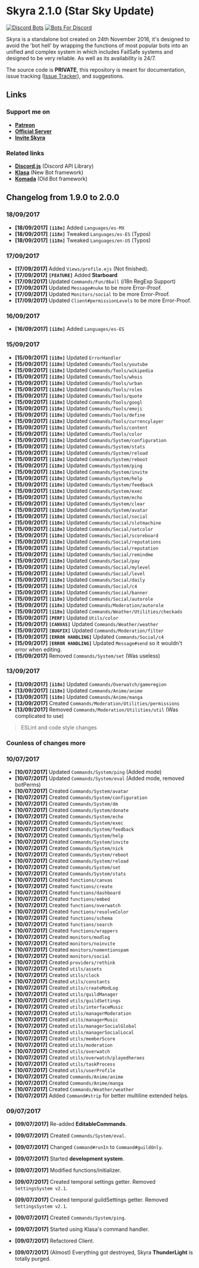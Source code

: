 # Skyra 2.1.0 (Star Sky Update)

[![Discord Bots](https://discordbots.org/api/widget/266624760782258186.svg)](https://discordbots.org/bot/266624760782258186)
[![Bots For Discord](https://botsfordiscord.com/api/v1/bots/266624760782258186/embed?theme=dark)](https://botsfordiscord.com/bot/266624760782258186)

Skyra is a standalone bot created on 24th November 2016, it's designed to avoid the 'bot hell' by wrapping the functions of most popular bots into an unified and complex
system in which includes FailSafe systems and designed to be very reliable. As well as its availability is 24/7.

The source code is **PRIVATE**, this repository is meant for documentation, issue tracking ([Issue Tracker](https://github.com/kyranet/Skyra/issues)), and suggestions.

## Links

### Support me on

- **[Patreon](https://www.patreon.com/kyranet)**
- **[Official Server](https://skyradiscord.com/join)**
- **[Invite Skyra](https://skyradiscord.com/invite)**

### Related links

- **[Discord.js](https://github.com/hydrabolt/discord.js)** (Discord API Library)
- **[Klasa](https://github.com/dirigeants/klasa)** (New Bot framework)
- **[Komada](https://github.com/dirigeants/komada)** (Old Bot framework)

## Changelog from 1.9.0 to 2.0.0

### 18/09/2017

- **[18/09/2017]** **`[i18n]`** Added `Languages/es-MX`
- **[18/09/2017]** **`[i18n]`** Tweaked `Languages/es-ES` (Typos)
- **[18/09/2017]** **`[i18n]`** Tweaked `Languages/en-US` (Typos)

### 17/09/2017

- **[17/09/2017]** Added `Views/profile.ejs` (Not finished).
- **[17/09/2017]** **`[FEATURE]`** Added **Starboard**
- **[17/09/2017]** Updated `Commands/Fun/8ball` (i18n RegExp Support)
- **[17/09/2017]** Updated `Message#nuke` to be more Error-Proof.
- **[17/09/2017]** Updated `Monitors/social` to be more Error-Proof.
- **[17/09/2017]** Updated `Client#permissionLevels` to be more Error-Proof.

### 16/09/2017

- **[16/09/2017]** **`[i18n]`** Added `Languages/es-ES`

### 15/09/2017

- **[15/09/2017]** **`[i18n]`** Updated `ErrorHandler`
- **[15/09/2017]** **`[i18n]`** Updated `Commands/Tools/youtube`
- **[15/09/2017]** **`[i18n]`** Updated `Commands/Tools/wikipedia`
- **[15/09/2017]** **`[i18n]`** Updated `Commands/Tools/whois`
- **[15/09/2017]** **`[i18n]`** Updated `Commands/Tools/urban`
- **[15/09/2017]** **`[i18n]`** Updated `Commands/Tools/roles`
- **[15/09/2017]** **`[i18n]`** Updated `Commands/Tools/quote`
- **[15/09/2017]** **`[i18n]`** Updated `Commands/Tools/googl`
- **[15/09/2017]** **`[i18n]`** Updated `Commands/Tools/emoji`
- **[15/09/2017]** **`[i18n]`** Updated `Commands/Tools/define`
- **[15/09/2017]** **`[i18n]`** Updated `Commands/Tools/currencylayer`
- **[15/09/2017]** **`[i18n]`** Updated `Commands/Tools/content`
- **[15/09/2017]** **`[i18n]`** Updated `Commands/Tools/color`
- **[15/09/2017]** **`[i18n]`** Updated `Commands/System/configuration`
- **[15/09/2017]** **`[i18n]`** Updated `Commands/System/stats`
- **[15/09/2017]** **`[i18n]`** Updated `Commands/System/reload`
- **[15/09/2017]** **`[i18n]`** Updated `Commands/System/reboot`
- **[15/09/2017]** **`[i18n]`** Updated `Commands/System/ping`
- **[15/09/2017]** **`[i18n]`** Updated `Commands/System/invite`
- **[15/09/2017]** **`[i18n]`** Updated `Commands/System/help`
- **[15/09/2017]** **`[i18n]`** Updated `Commands/System/feedback`
- **[15/09/2017]** **`[i18n]`** Updated `Commands/System/exec`
- **[15/09/2017]** **`[i18n]`** Updated `Commands/System/echo`
- **[15/09/2017]** **`[i18n]`** Updated `Commands/System/clear`
- **[15/09/2017]** **`[i18n]`** Updated `Commands/System/avatar`
- **[15/09/2017]** **`[i18n]`** Updated `Commands/Social/social`
- **[15/09/2017]** **`[i18n]`** Updated `Commands/Social/slotmachine`
- **[15/09/2017]** **`[i18n]`** Updated `Commands/Social/setcolor`
- **[15/09/2017]** **`[i18n]`** Updated `Commands/Social/scoreboard`
- **[15/09/2017]** **`[i18n]`** Updated `Commands/Social/reputations`
- **[15/09/2017]** **`[i18n]`** Updated `Commands/Social/reputation`
- **[15/09/2017]** **`[i18n]`** Updated `Commands/Social/remindme`
- **[15/09/2017]** **`[i18n]`** Updated `Commands/Social/pay`
- **[15/09/2017]** **`[i18n]`** Updated `Commands/Social/mylevel`
- **[15/09/2017]** **`[i18n]`** Updated `Commands/Social/level`
- **[15/09/2017]** **`[i18n]`** Updated `Commands/Social/daily`
- **[15/09/2017]** **`[i18n]`** Updated `Commands/Social/c4`
- **[15/09/2017]** **`[i18n]`** Updated `Commands/Social/banner`
- **[15/09/2017]** **`[i18n]`** Updated `Commands/Social/autorole`
- **[15/09/2017]** **`[i18n]`** Updated `Commands/Moderation/autorole`
- **[15/09/2017]** **`[i18n]`** Updated `Commands/Weather/Utilities/checkads`
- **[15/09/2017]** **`[PERF]`** Updated `Utils/color`
- **[15/09/2017]** **`[CANVAS]`** Updated `Commands/Weather/weather`
- **[15/09/2017]** **`[BUGFIX]`** Updated `Commands/Moderation/filter`
- **[15/09/2017]** **`[ERROR HANDLING]`** Updated `Commands/Social/c4`
- **[15/09/2017]** **`[ERROR HANDLING]`** Updated `Message#send` so it wouldn't error when editing.
- **[15/09/2017]** Removed `Commands/System/set` (Was useless)

### 13/09/2017

- **[13/09/2017]** **`[i18n]`** Updated `Commands/Overwatch/gameregion`
- **[13/09/2017]** **`[i18n]`** Updated `Commands/Anime/anime`
- **[13/09/2017]** **`[i18n]`** Updated `Commands/Anime/manga`
- **[13/09/2017]** Created `Commands/Moderation/Utilities/permissions`
- **[13/09/2017]** Removed `Commands/Moderation/Utilities/util` (Was complicated to use)
> ESLint and code style changes

### Counless of changes more

### 10/07/2017

- **[10/07/2017]** Updated `Commands/System/ping` (Added mode)
- **[10/07/2017]** Updated `Commands/System/eval` (Added mode, removed botPerms)
- **[10/07/2017]** Created `Commands/System/avatar`
- **[10/07/2017]** Created `Commands/System/configuration`
- **[10/07/2017]** Created `Commands/System/dm`
- **[10/07/2017]** Created `Commands/System/donate`
- **[10/07/2017]** Created `Commands/System/echo`
- **[10/07/2017]** Created `Commands/System/exec`
- **[10/07/2017]** Created `Commands/System/feedback`
- **[10/07/2017]** Created `Commands/System/help`
- **[10/07/2017]** Created `Commands/System/invite`
- **[10/07/2017]** Created `Commands/System/nick`
- **[10/07/2017]** Created `Commands/System/reboot`
- **[10/07/2017]** Created `Commands/System/reload`
- **[10/07/2017]** Created `Commands/System/set`
- **[10/07/2017]** Created `Commands/System/stats`
- **[10/07/2017]** Created `functions/canvas`
- **[10/07/2017]** Created `functions/create`
- **[10/07/2017]** Created `functions/dashboard`
- **[10/07/2017]** Created `functions/embed`
- **[10/07/2017]** Created `functions/overwatch`
- **[10/07/2017]** Created `functions/resolveColor`
- **[10/07/2017]** Created `functions/schema`
- **[10/07/2017]** Created `functions/search`
- **[10/07/2017]** Created `functions/wrappers`
- **[10/07/2017]** Created `monitors/modlog`
- **[10/07/2017]** Created `monitors/noinvite`
- **[10/07/2017]** Created `monitors/nomentionspam`
- **[10/07/2017]** Created `monitors/social`
- **[10/07/2017]** Created `providers/rethink`
- **[10/07/2017]** Created `utils/assets`
- **[10/07/2017]** Created `utils/clock`
- **[10/07/2017]** Created `utils/constants`
- **[10/07/2017]** Created `utils/createModLog`
- **[10/07/2017]** Created `utils/guildManager`
- **[10/07/2017]** Created `utils/guildSettings`
- **[10/07/2017]** Created `utils/interfaceMusic`
- **[10/07/2017]** Created `utils/managerModeration`
- **[10/07/2017]** Created `utils/managerMusic`
- **[10/07/2017]** Created `utils/managerSocialGlobal`
- **[10/07/2017]** Created `utils/managerSocialLocal`
- **[10/07/2017]** Created `utils/memberScore`
- **[10/07/2017]** Created `utils/moderation`
- **[10/07/2017]** Created `utils/overwatch`
- **[10/07/2017]** Created `utils/overwatch/playedheroes`
- **[10/07/2017]** Created `utils/taskProcess`
- **[10/07/2017]** Created `utils/userProfile`
- **[10/07/2017]** Created `Commands/Anime/anime`
- **[10/07/2017]** Created `Commands/Anime/manga`
- **[10/07/2017]** Created `Commands/Weather/weather`
- **[10/07/2017]** Added `Command#strip` for better multiline extended helps.

### 09/07/2017

- **[09/07/2017]** Re-added **EditableCommands**.
- **[09/07/2017]** Created `Commands/System/eval`.
- **[09/07/2017]** Changed `Command#runIn` to `Command#guildOnly`.
- **[09/07/2017]** Started **development system**.
- **[09/07/2017]** Modified functions/initializer.
- **[09/07/2017]** Created temporal settings getter. Removed `SettingsSystem v2.1`.
- **[09/07/2017]** Created temporal guildSettings getter. Removed `SettingsSystem v2.1`.
- **[09/07/2017]** Created `Commands/System/ping`.
- **[09/07/2017]** Started using Klasa's command handler.
- **[09/07/2017]** Refactored Client.

- **[09/07/2017]** (Almost) Everything got destroyed, Skyra **ThunderLight** is totally purged.
